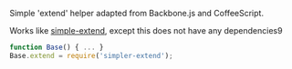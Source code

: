 Simple 'extend' helper adapted from Backbone.js and CoffeeScript.

Works like [simple-extend](https://www.npmjs.com/package/simple-extend), except this does not have any dependencies9

```js
function Base() { ... }
Base.extend = require('simpler-extend');
```

